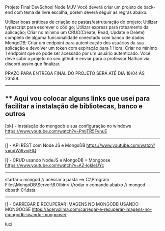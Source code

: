 Projeto Final DevSchool Node MJV
Você deverá criar um projeto de back-end com tema de livre escolha, porém deverá seguir as regras abaixo:

Utilizar boas práticas de criação de pastas/estruturação do projeto;
Utilizar typescript para escrever o código;
Utilizar express para roteamento da aplicação;
Criar no mínimo um CRUD(Create, Read, Update e Delete) completo de alguma funcionalidade conectado com banco de dados MongoDB;
Criar um endpoint para autenticação dos usuários da sua aplicação e devolver um token com expiração para 1 Hora;
Criar no mínimo 1 endpoint que só pode ser acessado por um usuário autenticado.
Você deve subir o projeto no seu github e enviar para o professor Nathan via discord assim que finalizar.

PRAZO PARA ENTREGA FINAL DO PROJETO SERÁ ATÉ DIA 18/04 ÁS 23h59.


-----------------------------------------------------------------------------------------------------
** Aqui vou colocar alguns links que usei para facilitar a instalação de bibliotecas, banco e outros
-----------------------------------------------------------------------------------------------------
[ok] - Instalação do mongodb e sua configuração no windows
https://www.youtube.com/watch?v=PmjTR5FvnuE

-----------------------------------------------------------------------------------------------------
[] - API REST com Node JS e MongoDB
https://www.youtube.com/watch?v=udWiRvvjElQ

[] - CRUD usando NodeJS e MongoDB + Mongoose
https://www.youtube.com/watch?v=AZ-lgkleUYc

-----------------------------------------------------------------------------------------------------
startar o mongod
// acessar a pasta ==>  C:\Program Files\MongoDB\Server\6.0\bin>
//rodar o comando abaixo
// mongod --dbpath C:\data

---------------------------------------------------------------------------
[] - CARREGAR E RECUPERAR IMAGENS NO MONGODB USANDO MONGOOSE
https://acervolima.com/carregar-e-recuperar-imagens-no-mongodb-usando-mongoose/


luci


